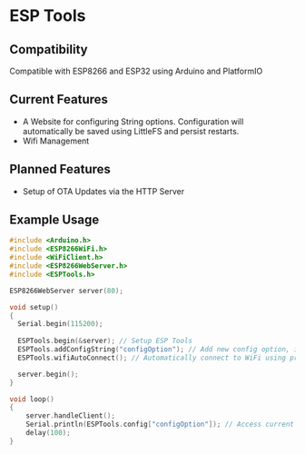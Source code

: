 # ESP Tools
## Compatibility
Compatible with ESP8266 and ESP32 using Arduino and PlatformIO

## Current Features
- A Website for configuring String options. Configuration will automatically be saved using LittleFS and persist restarts.
- Wifi Management

## Planned Features
- Setup of OTA Updates via the HTTP Server

## Example Usage
```c
#include <Arduino.h>
#include <ESP8266WiFi.h>
#include <WiFiClient.h>
#include <ESP8266WebServer.h>
#include <ESPTools.h>

ESP8266WebServer server(80);

void setup()
{
  Serial.begin(115200);
  
  ESPTools.begin(&server); // Setup ESP Tools
  ESPTools.addConfigString("configOption"); // Add new config option, if doesn't have a saved value the default will be an empty string
  ESPTools.wifiAutoConnect(); // Automatically connect to WiFi using presaved Config or creating AP to let user input credentials

  server.begin();
}

void loop()
{
    server.handleClient();
    Serial.println(ESPTools.config["configOption"]); // Access current value of option and output it
    delay(100);
}
```
